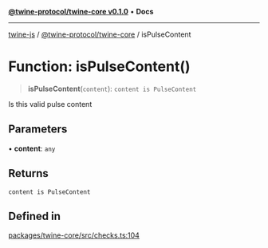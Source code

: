 [**@twine-protocol/twine-core v0.1.0**](../index.md) • **Docs**

***

[twine-js](../../../index.md) / [@twine-protocol/twine-core](../index.md) / isPulseContent

# Function: isPulseContent()

> **isPulseContent**(`content`): `content is PulseContent`

Is this valid pulse content

## Parameters

• **content**: `any`

## Returns

`content is PulseContent`

## Defined in

[packages/twine-core/src/checks.ts:104](https://github.com/twine-protocol/twine-js/blob/fb5041c7a2da4a796f653066248604ca1c5dccc6/packages/twine-core/src/checks.ts#L104)
